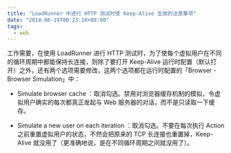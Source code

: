 ```yaml
---
title: "LoadRunner 中进行 HTTP 测试时使 Keep-Alive 生效的注意事项"
date: "2014-06-19T00:23:16+08:00"
tags:
  - web
---
```


工作需要，在使用 LoadRunner 进行 HTTP 测试时，为了使每个虚拟用户在不同的循环周期中都能保持长连接，则除了要打开 Keep-Alive 运行时配置（默认打开）之外，还有两个选项需要修改，这两个选项都在运行时配置的「Browser - Browser Simulation」中：

- Simulate browser cache ：取消勾选。禁用对浏览器缓存机制的模拟，令虚拟用户确实的每次都真正发起与 Web 服务器的对话，而不是只读取一下缓存。

- Simulate a new user on each iteration ：取消勾选。不要在每次执行 Action 之前重置虚拟用户的状态，不然会把原来的 TCP 长连接也重置掉，Keep-Alive 就没用了（更准确地说，是在不同循环周期之间就没用了）。

<!--more-->
